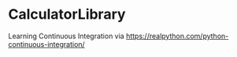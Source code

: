 # CalculatorLibrary
Learning Continuous Integration via https://realpython.com/python-continuous-integration/
